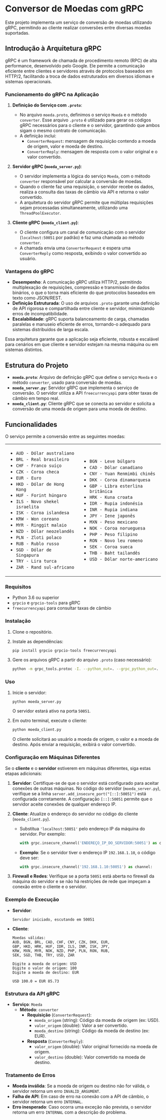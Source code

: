 # Conversor de Moedas com gRPC

Este projeto implementa um serviço de conversão de moedas utilizando gRPC, permitindo ao cliente realizar conversões entre diversas moedas suportadas.

## Introdução à Arquitetura gRPC

gRPC é um framework de chamada de procedimento remoto (RPC) de alta performance, desenvolvido pelo Google. Ele permite a comunicação eficiente entre clientes e servidores através de protocolos baseados em HTTP/2, facilitando a troca de dados estruturados em diversos idiomas e sistemas operacionais.

### Funcionamento do gRPC na Aplicação

1. **Definição do Serviço com `.proto`**:
   - No arquivo `moeda.proto`, definimos o serviço `Moeda` e o método `converter`. Esse arquivo `.proto` é utilizado para gerar os códigos gRPC necessários para o cliente e o servidor, garantindo que ambos sigam o mesmo contrato de comunicação.
   - A definição inclui:
     - `ConverterRequest`: mensagem de requisição contendo a moeda de origem, valor e moeda de destino.
     - `ConverterReply`: mensagem de resposta com o valor original e o valor convertido.

2. **Servidor gRPC (`moeda_server.py`)**:
   - O servidor implementa a lógica do serviço `Moeda`, com o método `converter` responsável por calcular a conversão de moedas.
   - Quando o cliente faz uma requisição, o servidor recebe os dados, realiza a consulta das taxas de câmbio via API e retorna o valor convertido.
   - A arquitetura do servidor gRPC permite que múltiplas requisições sejam processadas simultaneamente, utilizando uma `ThreadPoolExecutor`.

3. **Cliente gRPC (`moeda_client.py`)**:
   - O cliente configura um canal de comunicação com o servidor (`localhost:50051` por padrão) e faz uma chamada ao método `converter`.
   - A chamada envia uma `ConverterRequest` e espera uma `ConverterReply` como resposta, exibindo o valor convertido ao usuário.

### Vantagens do gRPC

- **Desempenho**: A comunicação gRPC utiliza HTTP/2, permitindo multiplexação de requisições, compressão e transmissão de dados binários, o que o torna mais eficiente do que protocolos baseados em texto como JSON/REST.
- **Definição Estruturada**: O uso de arquivos `.proto` garante uma definição de API rigorosa e compartilhada entre cliente e servidor, minimizando erros de incompatibilidade.
- **Escalabilidade**: gRPC suporta balanceamento de carga, chamadas paralelas e manuseio eficiente de erros, tornando-o adequado para sistemas distribuídos de larga escala.

Essa arquitetura garante que a aplicação seja eficiente, robusta e escalável para cenários em que cliente e servidor estejam na mesma máquina ou em sistemas distintos.


## Estrutura do Projeto

- **`moeda.proto`**: Arquivo de definição gRPC que define o serviço `Moeda` e o método `converter`, usado para conversão de moedas.
- **`moeda_server.py`**: Servidor gRPC que implementa o serviço de conversão. O servidor utiliza a API `freecurrencyapi` para obter taxas de câmbio em tempo real.
- **`moeda_client.py`**: Cliente gRPC que se conecta ao servidor e solicita a conversão de uma moeda de origem para uma moeda de destino.

## Funcionalidades

O serviço permite a conversão entre as seguintes moedas:

<table>
  <tr>
    <td>
      <ul>
        <li><code>AUD - Dólar australiano</code></li>
        <li><code>BRL - Real brasileiro</code></li>
        <li><code>CHF - Franco suíço</code></li>
        <li><code>CZK - Coroa checa</code></li>
        <li><code>EUR - Euro</code></li>
        <li><code>HKD - Dólar de Hong Kong</code></li>
        <li><code>HUF - Forint húngaro</code></li>
        <li><code>ILS - Novo shekel israelita</code></li>
        <li><code>ISK - Coroa islandesa</code></li>
        <li><code>KRW - Won coreano</code></li>
        <li><code>MYR - Ringgit malaio</code></li>
        <li><code>NZD - Dólar neozelandês</code></li>
        <li><code>PLN - Zloti polaco</code></li>
        <li><code>RUB - Rublo russo</code></li>
        <li><code>SGD - Dólar de Singapura</code></li>
        <li><code>TRY - Lira turca</code></li>
        <li><code>ZAR - Rand sul-africano</code></li>
      </ul>
    </td>
    <td>
      <ul>
        <li><code>BGN - Leve búlgaro</code></li>
        <li><code>CAD - Dólar canadiano</code></li>
        <li><code>CNY - Yuan Renmimbi chinês</code></li>
        <li><code>DKK - Coroa dinamarquesa</code></li>
        <li><code>GBP - Libra esterlina britânica</code></li>
        <li><code>HRK - Kuna croata</code></li>
        <li><code>IDR - Rupia indonésia</code></li>
        <li><code>INR - Rupia indiana</code></li>
        <li><code>JPY - Iene japonês</code></li>
        <li><code>MXN - Peso mexicano</code></li>
        <li><code>NOK - Coroa norueguesa</code></li>
        <li><code>PHP - Peso filipino</code></li>
        <li><code>RON - Novo leu romeno</code></li>
        <li><code>SEK - Coroa sueca</code></li>
        <li><code>THB - Baht tailandês</code></li>
        <li><code>USD - Dólar norte-americano</code></li>
      </ul>
    </td>
  </tr>
</table>

### Requisitos

- Python 3.6 ou superior
- `grpcio` e `grpcio-tools` para gRPC
- `freecurrencyapi` para consultar taxas de câmbio

### Instalação

1. Clone o repositório.
2. Instale as dependências:
   ```bash
   pip install grpcio grpcio-tools freecurrencyapi
   ```

3. Gere os arquivos gRPC a partir do arquivo `.proto` (caso necessário):
   ```bash
   python -m grpc_tools.protoc -I. --python_out=. --grpc_python_out=. moeda.proto
   ```

### Uso

1. Inicie o servidor:
   ```bash
   python moeda_server.py
   ```

   O servidor estará ativo na porta `50051`.

2. Em outro terminal, execute o cliente:
   ```bash
   python moeda_client.py
   ```

   O cliente solicitará ao usuário a moeda de origem, o valor e a moeda de destino. Após enviar a requisição, exibirá o valor convertido.

### Configuração em Máquinas Diferentes

Se o **cliente** e o **servidor** estiverem em máquinas diferentes, siga estas etapas adicionais:

1. **Servidor**: Certifique-se de que o servidor está configurado para aceitar conexões de outras máquinas. No código do servidor (`moeda_server.py`), verifique se a linha `server.add_insecure_port("[::]:50051")` está configurada corretamente. A configuração `[::]:50051` permite que o servidor aceite conexões de qualquer endereço IP.

2. **Cliente**: Atualize o endereço do servidor no código do cliente (`moeda_client.py`).
   - Substitua `'localhost:50051'` pelo endereço IP da máquina do servidor. Por exemplo:
     ```python
     with grpc.insecure_channel('ENDEREÇO_IP_DO_SERVIDOR:50051') as channel:
     ```
   - **Exemplo**: Se o servidor tiver o endereço IP `192.168.1.10`, o código deve ser:
     ```python
     with grpc.insecure_channel('192.168.1.10:50051') as channel:
     ```

3. **Firewall e Redes**: Verifique se a porta `50051` está aberta no firewall da máquina do servidor e se não há restrições de rede que impeçam a conexão entre o cliente e o servidor.

### Exemplo de Execução

- **Servidor**:
  ```
  Servidor iniciado, escutando em 50051
  ```

- **Cliente**:
  ```
  Moedas válidas:
  AUD, BGN, BRL, CAD, CHF, CNY, CZK, DKK, EUR,
  GBP, HKD, HRK, HUF, IDR, ILS, INR, ISK, JPY,
  KRW, MXN, MYR, NOK, NZD, PHP, PLN, RON, RUB,
  SEK, SGD, THB, TRY, USD, ZAR

  Digite a moeda de origem: USD
  Digite o valor de origem: 100
  Digite a moeda de destino: EUR

  USD 100.0 = EUR 85.73
  ```

### Estrutura da API gRPC

- **Serviço**: `Moeda`
  - **Método**: `converter`
    - **Requisição** (`ConverterRequest`):
      - `moeda_origem` (string): Código da moeda de origem (ex: USD).
      - `valor_origem` (double): Valor a ser convertido.
      - `moeda_destino` (string): Código da moeda de destino (ex: EUR).
    - **Resposta** (`ConverterReply`):
      - `valor_origem` (double): Valor original fornecido na moeda de origem.
      - `valor_destino` (double): Valor convertido na moeda de destino.

### Tratamento de Erros

- **Moeda inválida**: Se a moeda de origem ou destino não for válida, o servidor retorna um erro `INVALID_ARGUMENT`.
- **Falha de API**: Em caso de erro na conexão com a API de câmbio, o servidor retorna um erro `INTERNAL`.
- **Erro inesperado**: Caso ocorra uma exceção não prevista, o servidor retorna um erro `INTERNAL` com a descrição do problema.